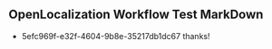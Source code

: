 ## OpenLocalization Workflow Test MarkDown
* 5efc969f-e32f-4604-9b8e-35217db1dc67 thanks!

<!--HONumber=Jul16_HO2-->


